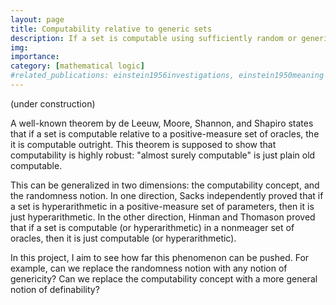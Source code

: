 ```yaml
---
layout: page
title: Computability relative to generic sets
description: If a set is computable using sufficiently random or generic information, then is it computable in the usual sense?
img: 
importance: 
category: [mathematical logic]
#related_publications: einstein1956investigations, einstein1950meaning
---
```


(under construction)

A well-known theorem by de Leeuw, Moore, Shannon, and Shapiro states that if a set is computable relative to a positive-measure set of oracles, the it is computable outright. This theorem is supposed to show that computability is highly robust: "almost surely computable" is just plain old computable.

This can be generalized in two dimensions: the computability concept, and the randomness notion. In one direction, Sacks independently proved that if a set is hyperarithmetic in a positive-measure set of parameters, then it is just hyperarithmetic. In the other direction, Hinman and Thomason proved that if a set is computable (or hyperarithmetic) in a nonmeager set of oracles, then it is just computable (or hyperarithmetic). 

In this project, I aim to see how far this phenomenon can be pushed. For example, can we replace the randomness notion with any notion of genericity? Can we replace the computability concept with a more general notion of definability? 